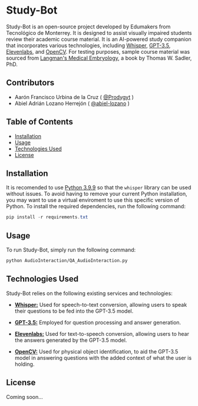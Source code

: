 # Study-Bot

Study-Bot is an open-source project developed by Edumakers from Tecnológico de Monterrey. It is designed to assist visually impaired students review their academic course material. It is an AI-powered study companion that incorporates various technologies, including [Whisper](https://openai.com/research/whisper), [GPT-3.5](https://platform.openai.com/docs/models/gpt-3-5), [Elevenlabs](https://beta.elevenlabs.io/), and [OpenCV](https://opencv.org/). For testing purposes, sample course material was sourced from [Langman's Medical Embryology](https://www.amazon.com/Langmans-Medical-Embryology-T-W-Sadler/dp/1496383907), a book by Thomas W. Sadler, PhD.


## Contributors

- Aarón Francisco Urbina de la Cruz ( [@Prodygyt](https://github.com/Prodygyt) )
- Abiel Adrián Lozano Herrejón ( [@abiel-lozano](https://github.com/abiel-lozano) )


## Table of Contents

- [Installation](#installation)
- [Usage](#usage)
- [Technologies Used](#technologies-used)
- [License](#license)

## Installation

It is recomended to use [Python 3.9.9](https://www.python.org/downloads/release/python-399/) so that the ```whisper``` library can be used without issues. To avoid having to remove your current Python installation, you may want to use a virtual enviroment to use this specific version of Python. To install the required dependencies, run the following command:

```powershell
pip install -r requirements.txt
```

## Usage

To run Study-Bot, simply run the following command:

```bash
python AudioInteraction/QA_AudioInteraction.py
```
## Technologies Used

Study-Bot relies on the following existing services and technologies:

- **[Whisper:](https://openai.com/research/whisper)** Used for speech-to-text conversion, allowing users to speak their questions to be fed into the GPT-3.5 model.

- **[GPT-3.5:](https://platform.openai.com/docs/models/gpt-3-5)** Employed for question processing and answer generation.

- **[Elevenlabs:](https://beta.elevenlabs.io/)** Used for text-to-speech conversion, allowing users to hear the answers generated by the GPT-3.5 model.

- **[OpenCV:](https://opencv.org/)** Used for physical object identification, to aid the GPT-3.5 model in answering questions with the added context of what the user is holding.

## License

Coming soon...